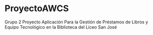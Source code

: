 # ProyectoAWCS
Grupo 2 Proyecto Aplicación Para la Gestión de Préstamos de  Libros y Equipo Tecnológico en la Biblioteca del  Liceo San José 
